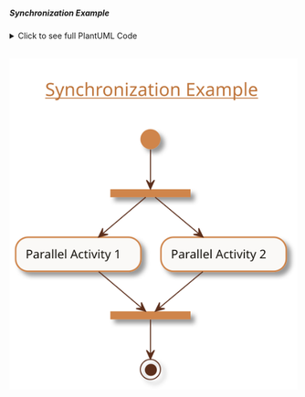 ##### Synchronization Example

<details>
<summary>Click to see full PlantUML Code</summary>
<p>

```plantuml
@startuml
!include https://raw.githubusercontent.com/uri-chandler/makeitpdf/master/skins/light-orange/light-orange.skin.iuml

Title \n <u>Synchronization Example</u> \n

(*) --> ===B1=== 
--> "Parallel Activity 1"
--> ===B2===

===B1=== --> "Parallel Activity 2"
--> ===B2===

--> (*)

@enduml
```

</p>
</details>


<br />

![Synchronization](images/synchronization.svg)
